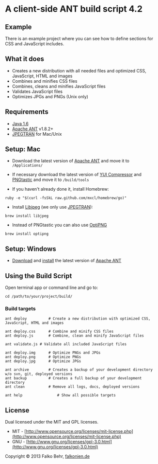 # A client-side ANT build script 4.2


## Example

There is an example project where you can see how to define sections for CSS and JavaScript includes.


## What it does

- Creates a new distribution with all needed files and optimized CSS, JavaScript, HTML and images
- Combines and minifies CSS files
- Combines, cleans and minifies JavaScript files
- Validates JavaScript files
- Optimizes JPGs and PNGs (Unix only)


## Requirements

- [Java 1.6](http://www.oracle.com/technetwork/java/javase/downloads/index.html)
- [Apache ANT](http://ant.apache.org/bindownload.cgi]) v1.8.2+
- [JPEGTRAN](http://www.phpied.com/installing-jpegtran-mac-unix-linux/) for Mac/Unix


## Setup: Mac

- Download the latest version of [Apache ANT](http://ant.apache.org/bindownload.cgi]) and move it to `/Applications/`
- If necessary download the latest version of [YUI Compressor](http://yuilibrary.com/download/#yuicompressor) and [PNGtastic](http://code.google.com/p/pngtastic/downloads/list) and move it to `/build/tools`

- If you haven't already done it, install Homebrew:

```
ruby -e "$(curl -fsSkL raw.github.com/mxcl/homebrew/go)"
```
- Install [Libjpeg](http://arcoleo.org/dsawiki/Wiki.jsp?page=How%20to%20Install%20Libjpeg%20on%20Mac) (we only use [JPEGTRAN](http://www.phpied.com/installing-jpegtran-mac-unix-linux/)):

```
brew install libjpeg
```

- Instead of PNGtastic you can also use [OptiPNG](http://optipng.sourceforge.net/)

```
brew install optipng
```


## Setup: Windows

- [Download](http://ant.apache.org/manual/install.html) and [install](http://www.nczonline.net/blog/2012/04/12/how-to-install-apache-ant-on-windows/) the latest version of [Apache ANT](http://ant.apache.org/manual/install.html)


## Using the Build Script

Open terminal app or command line and go to:

```
cd /path/to/your/project/build/
```



### Build targets

```
ant deploy  		# Create a new distribution with optimized CSS, JavaScript, HTML and images

ant deploy.css		# Combine and minify CSS files
ant deploy.js		# Combine, clean and minify JavaScript files

ant validate.js	# Validate all included JavaScript files

ant deploy.img		# Optimize PNGs and JPGs
ant deploy.png		# Optimize PNGs
ant deploy.jpg		# Optimize JPGs

ant archive			# Creates a backup of your development directory w/o svn, git, deployed versions
ant backup			# Creates a full backup of your development directory
ant clean			# Remove all logs, docs, deployed versions

ant help				# Show all possible targets
```


## License
Dual licensed under the MIT and GPL licenses.

- MIT - [http://www.opensource.org/licenses/mit-license.php](http://www.opensource.org/licenses/mit-license.php)
- GNU - [http://www.gnu.org/licenses/gpl-3.0.html](http://www.gnu.org/licenses/gpl-3.0.html)


Copyright © 2013 Falko Behr, [falkonien.de](http://falkonien.de)
